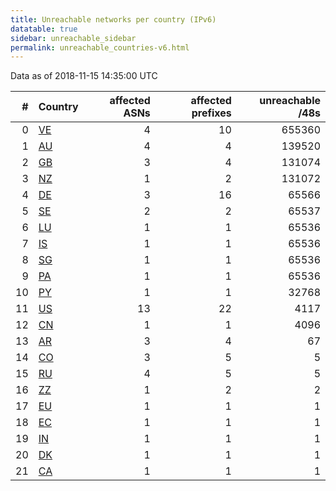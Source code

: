 ```yaml
---
title: Unreachable networks per country (IPv6)
datatable: true
sidebar: unreachable_sidebar
permalink: unreachable_countries-v6.html
---
```


Data as of 2018-11-15 14:35:00 UTC

<div class="datatable-begin"></div>

|   # | Country                      |   affected ASNs |   affected prefixes |   unreachable /48s |
|----:|:-----------------------------|----------------:|--------------------:|-------------------:|
|   0 | [VE](unreachable_ve-v6.html) |               4 |                  10 |             655360 |
|   1 | [AU](unreachable_au-v6.html) |               4 |                   4 |             139520 |
|   2 | [GB](unreachable_gb-v6.html) |               3 |                   4 |             131074 |
|   3 | [NZ](unreachable_nz-v6.html) |               1 |                   2 |             131072 |
|   4 | [DE](unreachable_de-v6.html) |               3 |                  16 |              65566 |
|   5 | [SE](unreachable_se-v6.html) |               2 |                   2 |              65537 |
|   6 | [LU](unreachable_lu-v6.html) |               1 |                   1 |              65536 |
|   7 | [IS](unreachable_is-v6.html) |               1 |                   1 |              65536 |
|   8 | [SG](unreachable_sg-v6.html) |               1 |                   1 |              65536 |
|   9 | [PA](unreachable_pa-v6.html) |               1 |                   1 |              65536 |
|  10 | [PY](unreachable_py-v6.html) |               1 |                   1 |              32768 |
|  11 | [US](unreachable_us-v6.html) |              13 |                  22 |               4117 |
|  12 | [CN](unreachable_cn-v6.html) |               1 |                   1 |               4096 |
|  13 | [AR](unreachable_ar-v6.html) |               3 |                   4 |                 67 |
|  14 | [CO](unreachable_co-v6.html) |               3 |                   5 |                  5 |
|  15 | [RU](unreachable_ru-v6.html) |               4 |                   5 |                  5 |
|  16 | [ZZ](unreachable_zz-v6.html) |               1 |                   2 |                  2 |
|  17 | [EU](unreachable_eu-v6.html) |               1 |                   1 |                  1 |
|  18 | [EC](unreachable_ec-v6.html) |               1 |                   1 |                  1 |
|  19 | [IN](unreachable_in-v6.html) |               1 |                   1 |                  1 |
|  20 | [DK](unreachable_dk-v6.html) |               1 |                   1 |                  1 |
|  21 | [CA](unreachable_ca-v6.html) |               1 |                   1 |                  1 |

<div class="datatable-end"></div>